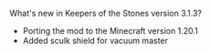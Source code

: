 What's new in Keepers of the Stones version 3.1.3?<br />
- Porting the mod to the Minecraft version 1.20.1
- Added sculk shield for vacuum master